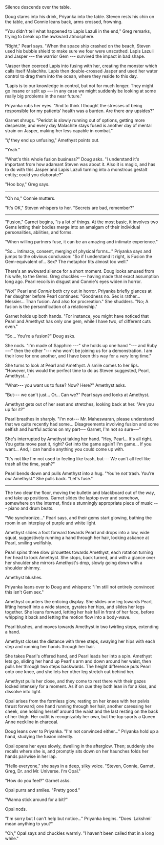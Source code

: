 Silence descends over the table.

Doug stares into his drink, Priyanka into the table. Steven rests his chin on
the table, and Connie leans back, arms crossed, frowning.

"You didn't tell what happened to Lapis Lazuli in the end," Greg remarks, trying
to break up the awkward atmosphere.

"Right," Pearl says. "When the space ship crashed on the beach, Steven used
his bubble shield to make sure we four were unscathed. Lapis Lazuli and Jasper ---
the warrior Gem --- survived the impact in bad shape.

"Jasper then coerced Lapis into fusing with her, creating the monster
which calls itself Malachite. Lapis then double-crossed Jasper and used her
water control to drag them into the ocean, where they reside to this day.

"Lapis is to our knowledge in control, but not for much longer. They
might go insane or split up --- in any case we might suddenly be looking at
some really big problems in the near future."

Priyanka rubs her eyes. "And to think I thought the stresses of being responsible
for my patients' health was a burden. Are there *any* upsides?"

Garnet shrugs. "Peridot is slowly running out of options, getting more desperate,
and every day Malachite stays fused is another day of mental strain on Jasper, making
her less capable in combat."

"*If* they end up unfusing," Amethyst points out.

"Yeah."

"What's this whole fusion business?" Doug asks. "I understand it's important 
from how adamant Steven was about it. Also it is magic, and
has to do with this Jasper and Lapis Lazuli turning into a monstrous gestalt entity;
could you elaborate?"

"Hoo boy," Greg says.

----

"Oh no," Connie mutters.

"It's OK," Steven whispers to her. "Secrets are bad, remember?"

----

"Fusion," Garnet begins, "is a lot of things. At the most basic, it
involves two Gems letting their bodies merge into an amalgam of their
individual personalities, abilities, and forms.

"When willing partners fuse, it can be an amazing and intimate experience."

"So... Intimacy, consent, merging of physical forms..."
Priyanka says and jumps to the obvious conclusion: "So if I understand it right,
is Fusion  the Gem-equivalent of... Sex? The metaphor fits almost too
well."

There's an awkward silence for a short moment. Doug looks amused from
his wife, to the Gems. Greg chuckles --- having made that exact assumption
long ago. Pearl recoils in disgust and Connie's eyes widen in horror.

"*No!*" Pearl and *Connie* both cry out in horror. Priyanka briefly glances
at her daughter before Pearl continues: "Goodness no. Sex is rather... Messier...
Than fusion. And also for procreation."
She shudders. "No; A fusion is the personification of a relationship."

Garnet holds up both hands. "For instance, you might have noticed that Pearl and Amethyst
has only one gem, while I have two, of different cuts even."

"So... You're a fusion?" Doug asks.

She nods. "I'm made of Sapphire ---" she holds up one hand "--- and Ruby ---" then the other
"--- who won't be joining us for a demonstration. I am their love for one another, and I have
been this way for a *very* long time."

She turns to look at Pearl and Amethyst. A smile comes to her lips.
"However, this would the perfect time to do as Steven suggested, Pearl, Amethyst..."

"What--- you want us to fuse? Now? Here?" Amethyst asks.

"But--- we can't just... Or... Can we?" Pearl says and looks at Amethyst.

Amethyst gets out of her seat and stretches, looking back at her.
"Are you up for it?"

Pearl breathes in sharply. "I'm not--- Mr. Maheswaran, please understand that we quite recently had
some... Disagreements involving fusion and some selfish and hurtful actions on
my part--- Garnet, I'm not so sure---"

She's interrupted by Amethyst taking her hand. "Hey, Pearl... It's all right.
You gotta move past it, right? Get into the game again? I'm game... If you
want... And, I can handle anything you could come up with.

"It's not like I'm not used to feeling like trash, but--- We can't
all feel like trash all the time, yeah?"

Pearl bends down and pulls Amethyst into a hug. "You're *not* trash. You're *our* Amethyst."
She pulls back. "Let's fuse."

----

The two clear the floor, moving the bulletin and blackboard out of the way, and take up positions.
Garnet slides the laptop over and somehow, somewhere on the Internet, finds a stunningly appropriate
piece of music --- piano and drum beats.

"We synchronize..." Pearl says, and their gems start glowing, bathing the room in an interplay of
purple and white light.

Amethyst slides a foot forward towards Pearl and drops into a low, wide squat, suggestively
running a hand through her hair, looking askance at Pearl, smiling wolfishly.

Pearl spins three slow pirouettes towards Amethyst, each rotation turning her head to look Amethyst.
She stops, back turned, and with a glance over her shoulder she mirrors Amethyst's drop, slowly going
down with a shoulder shimmy.

Amethyst blushes.

Priyanka leans over to Doug and whispers: "I'm still not entirely convinced this isn't Gem sex."

Amethyst counters the enticing display. She slides one leg towards Pearl, lifting herself into a
wide stance, gyrates her hips, and slides her legs together. She leans forward, letting her hair
fall in front of her face, before whipping it back and letting the motion flow into a body-wave.

Pearl blushes, and moves towards Amethyst in two twirling steps, extending a hand.

Amethyst closes the distance with three steps, swaying her hips with each step and running her
hands through her hair.

She takes Pearl's offered hand, and Pearl leads her into a spin. Amethyst lets go, sliding her
hand up Pearl's arm and down around her waist, then pulls her through two steps backwards.
The height difference puts Pearl onto one knee, and she lets her other leg stretch out behind her.

Amethyst pulls her close, and they come to rest there with their gazes locked intensely for a moment.
As if on cue they both lean in for a kiss, and dissolve into light.

Opal arises from the formless glow, resting on her knees with her pelvis thrust forward;
one hand running through her hair, another caressing her cheek,
one holding herself around the waist and the last resting on the
back of her thigh. Her outfit is recognizably her own, but the top sports a
Queen Anne neckline in charcoal.

Doug leans over to Priyanka. "I'm not convinced either..." Priyanka hold up a hand,
studying the fusion intently.

Opal opens her eyes slowly, dwelling in the afterglow. Then; suddenly she recalls where she
is, and promptly sits down on her haunches folds her hands pairwise in her lap.

"Hello everyone," she says in a deep, silky voice. "Steven, Connie, Garnet, Greg,
Dr. and Mr. Universe. I'm Opal."

"How do you feel?" Garnet asks.

Opal purrs and smiles. "Pretty good."

"Wanna stick around for a bit?"

Opal nods.

"I'm sorry but I can't help but notice..." Priyanka begins. "Does 'Lakshmi' mean
anything to you?"

"Oh," Opal says and chuckles warmly. "I haven't been called that in a long while."

